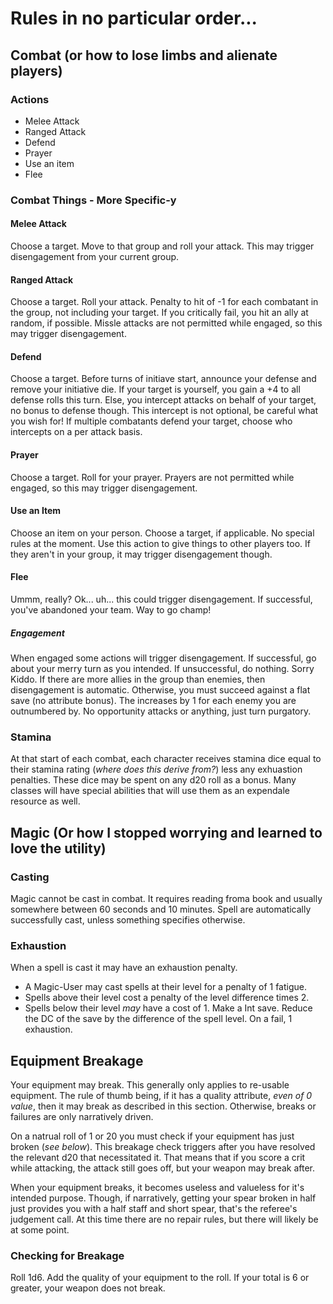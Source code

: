 # Rules in no particular order...

## Combat (or how to lose limbs and alienate players)

### Actions
* Melee Attack
* Ranged Attack
* Defend
* Prayer
* Use an item
* Flee

### Combat Things - More Specific-y
#### Melee Attack
Choose a target. Move to that group and roll your attack. This may trigger disengagement from your current group.

#### Ranged Attack
Choose a target. Roll your attack. Penalty to hit of -1 for each combatant in the group, not including your target. If you critically fail, you hit an ally at random, if possible. Missle attacks are not permitted while engaged, so this may trigger disengagement.

#### Defend
Choose a target. Before turns of initiave start, announce your defense and remove your initiative die. If your target is yourself, you gain a +4 to all defense rolls this turn. Else, you intercept attacks on behalf of your target, no bonus to defense though.  This intercept is not optional, be careful what you wish for! If multiple combatants defend your target, choose who intercepts on a per attack basis.

#### Prayer
Choose a target. Roll for your prayer. Prayers are not permitted while engaged, so this may trigger disengagement.

#### Use an Item
Choose an item on your person. Choose a target, if applicable. No special rules at the moment. Use this action to give things to other players too. If they aren't in your group, it may trigger disengagement though.

#### Flee
Ummm, really? Ok... uh... this could trigger disengagement. If successful, you've abandoned your team. Way to go champ!

##### Engagement
When engaged some actions will trigger disengagement. If successful, go about your merry turn as you intended. If unsuccessful, do nothing. Sorry Kiddo. If there are more allies in the group than enemies, then disengagement is automatic. Otherwise, you must succeed against a flat save (no attribute bonus). The increases by 1 for each enemy you are outnumbered by. No opportunity attacks or anything, just turn purgatory.

### Stamina
At that start of each combat, each character receives stamina dice equal to their stamina rating (*_where does this derive from?_*) less any exhuastion penalties. These dice may be spent on any d20 roll as a bonus. Many classes will have special abilities that will use them as an expendale resource as well. 

## Magic (Or how I stopped worrying and learned to love the utility)

### Casting
Magic cannot be cast in combat. It requires reading froma book and usually somewhere between 60 seconds and 10 minutes. Spell are automatically successfully cast, unless something specifies otherwise.

### Exhaustion
When a spell is cast it may have an exhaustion penalty. 
* A Magic-User may cast spells at their level for a penalty of 1 fatigue. 
* Spells above their level cost a penalty of the level difference times 2.
* Spells below their level _may_ have a cost of 1. Make a Int save. Reduce the DC of the save by the difference of the spell level. On a fail, 1 exhaustion.

## Equipment Breakage
Your equipment may break. This generally only applies to re-usable equipment. The rule of thumb being, if it has a quality attribute, _even of 0 value_, then it may break as described in this section. Otherwise, breaks or failures are only narratively driven.

On a natrual roll of 1 or 20 you must check if your equipment has just broken (_see below_). This breakage check triggers after you have resolved the relevant d20 that necessitated it. That means that if you score a crit while attacking, the attack still goes off, but your weapon may break after.

When your equipment breaks, it becomes useless and valueless for it's intended purpose. Though, if narratively, getting your spear broken in half just provides you with a half staff and short spear, that's the referee's judgement call. At this time there are no repair rules, but there will likely be at some point.

### Checking for Breakage
Roll 1d6. Add the quality of your equipment to the roll. If your total is 6 or greater, your weapon does not break.